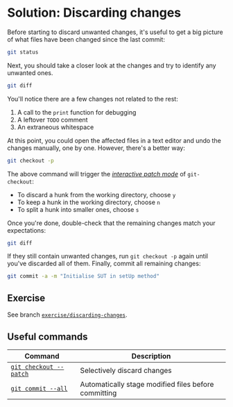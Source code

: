 # Solution: Discarding changes

Before starting to discard unwanted changes, it's useful to get a big picture of what files have been changed since the last commit:

```bash
git status
```

Next, you should take a closer look at the changes and try to identify any unwanted ones.

```bash
git diff
```

You'll notice there are a few changes not related to the rest:

1. A call to the `print` function for debugging
1. A leftover `TODO` comment
1. An extraneous whitespace

At this point, you could open the affected files in a text editor and undo the changes manually, one by one. However, there's a better way:

```bash
git checkout -p
```

The above command will trigger the [_interactive patch mode_][patch_mode] of `git-checkout`:

- To discard a hunk from the working directory, choose `y`
- To keep a hunk in the working directory, choose `n`
- To split a hunk into smaller ones, choose `s`

Once you're done, double-check that the remaining changes match your expectations:

```bash
git diff
```

If they still contain unwanted changes, run `git checkout -p` again until you've discarded all of them. Finally, commit all remaining changes:

```bash
git commit -a -m "Initialise SUT in setUp method"
```

## Exercise

See branch [`exercise/discarding-changes`][exercise].

## Useful commands

Command                       | Description
------------------------------|-----------------------------------------------------
[`git checkout --patch`][gcp] | Selectively discard changes
[`git commit --all`][gca]     | Automatically stage modified files before committing

[patch_mode]: https://git-scm.com/docs/git-checkout#git-checkout--p
[exercise]: https://github.com/alextercete/practical-git/tree/exercise/discarding-changes
[gcp]: https://git-scm.com/docs/git-checkout#git-checkout--p
[gca]: https://git-scm.com/docs/git-commit#git-commit---all